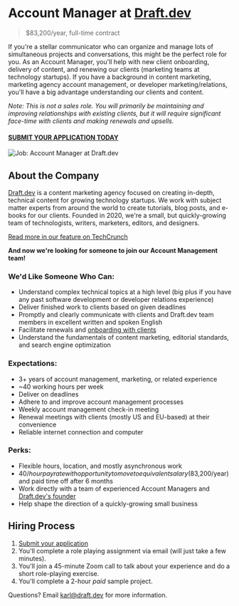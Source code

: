 # Account Manager at [Draft.dev](https://draft.dev/)
> $83,200/year, full-time contract

If you're a stellar communicator who can organize and manage lots of simultaneous projects and conversations, this might be the perfect role for you. As an Account Manager, you'll help with new client onboarding, delivery of content, and renewing our clients (marketing teams at technology startups). If you have a background in content marketing, marketing agency account management, or developer marketing/relations, you'll have a big advantage understanding our clients and content.

*Note: This is not a sales role. You will primarily be maintaining and improving relationships with existing clients, but it will require significant face-time with clients and making renewals and upsells.*

#### [SUBMIT YOUR APPLICATION TODAY](https://airtable.com/shrVtYBtA1L4YkyzS)

![Job: Account Manager at Draft.dev](https://draft.dev/learn/assets/posts/img_0990.png)

## About the Company
[Draft.dev](https://draft.dev/) is a content marketing agency focused on creating in-depth, technical content for growing technology startups. We work with subject matter experts from around the world to create tutorials, blog posts, and e-books for our clients. Founded in 2020, we're a small, but quickly-growing team of technologists, writers, marketers, editors, and designers.

[Read more in our feature on TechCrunch](https://techcrunch.com/2021/07/29/draft-dev-ceo-karl-hughes-on-the-importance-of-using-experts-in-developer-marketing/)

**And now we're looking for someone to join our Account Management team!**

### We'd Like Someone Who Can:
- Understand complex technical topics at a high level (big plus if you have any past software development or developer relations experience)
- Deliver finished work to clients based on given deadlines
- Promptly and clearly communicate with clients and Draft.dev team members in excellent written and spoken English
- Facilitate renewals and [onboarding with clients](https://draft.dev/learn/client-onboarding)
- Understand the fundamentals of content marketing, editorial standards, and search engine optimization

### Expectations:
- 3+ years of account management, marketing, or related experience
- ~40 working hours per week
- Deliver on deadlines
- Adhere to and improve account management processes
- Weekly account management check-in meeting
- Renewal meetings with clients (mostly US and EU-based) at their convenience
- Reliable internet connection and computer

### Perks:
- Flexible hours, location, and mostly asynchronous work
- $40/hour pay rate with opportunity to move to equivalent salary ($83,200/year) and paid time off after 6 months
- Work directly with a team of experienced Account Managers and [Draft.dev's founder](https://www.linkedin.com/in/karllhughes)
- Help shape the direction of a quickly-growing small business

## Hiring Process
1. [Submit your application](https://airtable.com/shrVtYBtA1L4YkyzS)
2. You'll complete a role playing assignment via email (will just take a few minutes).
3. You'll join a 45-minute Zoom call to talk about your experience and do a short role-playing exercise.
4. You'll complete a 2-hour *paid* sample project.

Questions? Email [karl@draft.dev](mailto:karl@draft.dev) for more information.
